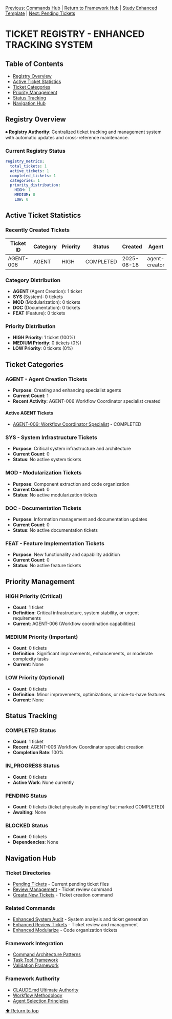 [Previous: Commands Hub](../commands/index.md) | [Return to Framework Hub](../CLAUDE.md) | [Study Enhanced Template](../commands/templates/enhanced-command-template.md) | [Next: Pending Tickets](pending/)

# TICKET REGISTRY - ENHANCED TRACKING SYSTEM

## Table of Contents
- [Registry Overview](#registry-overview)
- [Active Ticket Statistics](#active-ticket-statistics)
- [Ticket Categories](#ticket-categories)
- [Priority Management](#priority-management)
- [Status Tracking](#status-tracking)
- [Navigation Hub](#navigation-hub)

## Registry Overview

⏺ **Registry Authority**: Centralized ticket tracking and management system with automatic updates and cross-reference maintenance.

### Current Registry Status
```yaml
registry_metrics:
  total_tickets: 1
  active_tickets: 1
  completed_tickets: 1
  categories: 1
  priority_distribution:
    HIGH: 1
    MEDIUM: 0
    LOW: 0
```

## Active Ticket Statistics

### **Recently Created Tickets**
| Ticket ID | Category | Priority | Status | Created | Agent |
|-----------|----------|----------|---------|---------|-------|
| AGENT-006 | AGENT | HIGH | COMPLETED | 2025-08-18 | agent-creator |

### **Category Distribution**
- **AGENT** (Agent Creation): 1 ticket
- **SYS** (System): 0 tickets
- **MOD** (Modularization): 0 tickets
- **DOC** (Documentation): 0 tickets
- **FEAT** (Feature): 0 tickets

### **Priority Distribution**
- **HIGH Priority**: 1 ticket (100%)
- **MEDIUM Priority**: 0 tickets (0%)
- **LOW Priority**: 0 tickets (0%)

## Ticket Categories

### **AGENT - Agent Creation Tickets**
- **Purpose**: Creating and enhancing specialist agents
- **Current Count**: 1
- **Recent Activity**: AGENT-006 Workflow Coordinator specialist created

#### Active AGENT Tickets
- [AGENT-006: Workflow Coordinator Specialist](pending/agent-creation-006-workflow-coordinator-specialist.md) - COMPLETED

### **SYS - System Infrastructure Tickets**
- **Purpose**: Critical system infrastructure and architecture
- **Current Count**: 0
- **Status**: No active system tickets

### **MOD - Modularization Tickets**
- **Purpose**: Component extraction and code organization
- **Current Count**: 0
- **Status**: No active modularization tickets

### **DOC - Documentation Tickets**
- **Purpose**: Information management and documentation updates
- **Current Count**: 0
- **Status**: No active documentation tickets

### **FEAT - Feature Implementation Tickets**
- **Purpose**: New functionality and capability addition
- **Current Count**: 0
- **Status**: No active feature tickets

## Priority Management

### **HIGH Priority (Critical)**
- **Count**: 1 ticket
- **Definition**: Critical infrastructure, system stability, or urgent requirements
- **Current**: AGENT-006 (Workflow coordination capabilities)

### **MEDIUM Priority (Important)**
- **Count**: 0 tickets
- **Definition**: Significant improvements, enhancements, or moderate complexity tasks
- **Current**: None

### **LOW Priority (Optional)**
- **Count**: 0 tickets
- **Definition**: Minor improvements, optimizations, or nice-to-have features
- **Current**: None

## Status Tracking

### **COMPLETED Status**
- **Count**: 1 ticket
- **Recent**: AGENT-006 Workflow Coordinator specialist creation
- **Completion Rate**: 100%

### **IN_PROGRESS Status**
- **Count**: 0 tickets
- **Active Work**: None currently

### **PENDING Status**
- **Count**: 0 tickets (ticket physically in pending/ but marked COMPLETED)
- **Awaiting**: None

### **BLOCKED Status**
- **Count**: 0 tickets
- **Dependencies**: None

## Navigation Hub

### **Ticket Directories**
- [Pending Tickets](pending/) - Current pending ticket files
- [Review Management](../commands/management/review-tickets.md) - Ticket review command
- [Create New Tickets](../commands/management/create-ticket.md) - Ticket creation command

### **Related Commands**
- [Enhanced System Audit](../commands/analysis/system-audit.md) - System analysis and ticket generation
- [Enhanced Review Tickets](../commands/management/review-tickets.md) - Ticket review and management
- [Enhanced Modularize](../commands/analysis/modularize.md) - Code organization tickets

### **Framework Integration**
- [Command Architecture Patterns](../docs/components/command-architecture-patterns.md)
- [Task Tool Framework](../docs/components/task-tool-framework.md)
- [Validation Framework](../docs/principles/validation.md)

### **Framework Authority**
- [CLAUDE.md Ultimate Authority](../CLAUDE.md)
- [Workflow Methodology](../docs/principles/workflow.md)
- [Agent Selection Principles](../docs/principles/agent-selection.md)

[⬆ Return to top](#ticket-registry---enhanced-tracking-system)